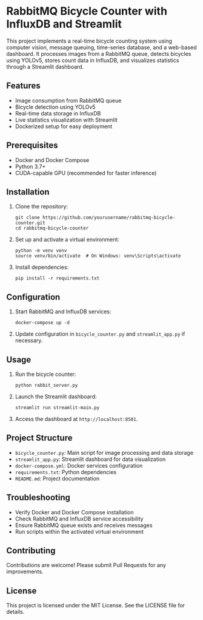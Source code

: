 # RabbitMQ Bicycle Counter with InfluxDB and Streamlit

This project implements a real-time bicycle counting system using computer vision, message queuing, time-series database, and a web-based dashboard. It processes images from a RabbitMQ queue, detects bicycles using YOLOv5, stores count data in InfluxDB, and visualizes statistics through a Streamlit dashboard.

## Features

- Image consumption from RabbitMQ queue
- Bicycle detection using YOLOv5
- Real-time data storage in InfluxDB
- Live statistics visualization with Streamlit
- Dockerized setup for easy deployment

## Prerequisites

- Docker and Docker Compose
- Python 3.7+
- CUDA-capable GPU (recommended for faster inference)

## Installation

1. Clone the repository:

   ```
   git clone https://github.com/yourusername/rabbitmq-bicycle-counter.git
   cd rabbitmq-bicycle-counter
   ```

2. Set up and activate a virtual environment:

   ```
   python -m venv venv
   source venv/bin/activate  # On Windows: venv\Scripts\activate
   ```

3. Install dependencies:
   ```
   pip install -r requirements.txt
   ```

## Configuration

1. Start RabbitMQ and InfluxDB services:

   ```
   docker-compose up -d
   ```

2. Update configuration in `bicycle_counter.py` and `streamlit_app.py` if necessary.

## Usage

1. Run the bicycle counter:

   ```
   python rabbit_server.py
   ```

2. Launch the Streamlit dashboard:

   ```
   streamlit run streamlit-main.py
   ```

3. Access the dashboard at `http://localhost:8501`.

## Project Structure

- `bicycle_counter.py`: Main script for image processing and data storage
- `streamlit_app.py`: Streamlit dashboard for data visualization
- `docker-compose.yml`: Docker services configuration
- `requirements.txt`: Python dependencies
- `README.md`: Project documentation

## Troubleshooting

- Verify Docker and Docker Compose installation
- Check RabbitMQ and InfluxDB service accessibility
- Ensure RabbitMQ queue exists and receives messages
- Run scripts within the activated virtual environment

## Contributing

Contributions are welcome! Please submit Pull Requests for any improvements.

## License

This project is licensed under the MIT License. See the LICENSE file for details.
